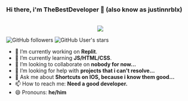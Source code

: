 ### Hi there, i'm TheBestDeveloper 👋 (also know as justinnrblx)

<p align="center">
  <br>
  <img src="https://lanyard.cnrad.dev/api/759076162935717901">

![GitHub followers](https://img.shields.io/github/followers/notthebestdev?style=social) ![GitHub User's stars](https://img.shields.io/github/stars/notthebestdev?style=social)

<!--
**notthebestdev/notthebestdev** is a ✨ _special_ ✨ repository because its `README.md` (this file) appears on your GitHub profile.

Here are some ideas to get you started:
-->

- 🔭 I’m currently working on **Replit**.
- 🌱 I’m currently learning **JS/HTML/CSS**.
- 👯 I’m looking to collaborate on **nobody for now...**
- 🤔 I’m looking for help with **projects that i can't resolve...**
- 💬 Ask me about **Shortcuts on IOS, because i know them good...**
- 📫 How to reach me: **Need a good developer.**
- 😄 Pronouns: **he/him**

